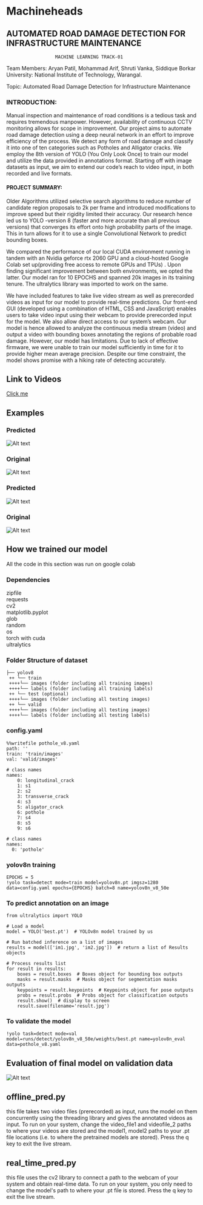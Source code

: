 # Machineheads

## AUTOMATED ROAD DAMAGE DETECTION FOR INFRASTRUCTURE MAINTENANCE
			          MACHINE LEARNING TRACK-01

Team Members: Aryan Patil, Mohammad Arif, Shruti Vanka, Siddique Borkar
University: National Institute of Technology, Warangal.

Topic: Automated Road Damage Detection for Infrastructure Maintenance

### INTRODUCTION:

Manual inspection and maintenance of road conditions is a tedious task and requires tremendous manpower. However, availability of continuous CCTV monitoring allows for scope in improvement. 
	Our project aims to automate road damage detection using a deep neural network in an effort to improve efficiency of the process. We detect any form of road damage and classify it into one of ten categories such as Potholes and Alligator cracks. We employ the 8th version of YOLO (You Only Look Once) to train our model and utilize the data provided in annotations format. Starting off with image datasets as input, we aim to extend our code’s reach to video input, in both recorded and live formats.

#### PROJECT SUMMARY: 
	
Older Algorithms utilized selective search algorithms to reduce number of candidate region proposals to 2k per frame and introduced modifications to improve speed but their rigidity limited their accuracy. Our research hence led us to YOLO -version 8 (faster and more accurate than all previous versions) that converges its effort onto high probability parts of the image. This in turn allows for it to use a single Convolutional Network to predict bounding boxes. 
	
We compared the performance of our local CUDA environment running in tandem with an Nvidia geforce rtx 2060 GPU and a cloud-hosted Google Colab set up(providing free access to remote GPUs and TPUs) . Upon finding significant improvement between both environments, we opted the latter. Our model ran for 10 EPOCHS and spanned 20k images in its training tenure. The ultralytics library was imported to work on the same. 

We have included features to take live video stream as well as prerecorded videos as input for our model to provide real-time predictions.  Our front-end GUI (developed using a combination of HTML, CSS and JavaScript) enables users to take video input using their webcam to provide prerecorded input for the model. We also allow direct access to our system’s webcam. Our model is hence allowed to analyze the continuous media stream (video) and output a video with bounding boxes annotating the regions of probable road damage.
	However, our model has limitations. Due to lack of effective firmware, we were unable to train our model sufficiently in time for it to provide higher mean average precision. Despite our time constraint, the model shows promise with a hiking rate of detecting accurately.

## Link to Videos
[Click me](https://drive.google.com/drive/folders/1uyLuVr0s6fMYBu4QHxj2qLRpYwWhpyks)
 
## Examples
### Predicted
<img title="a title" alt="Alt text" src="/images/download (2).png">

### Original
<img title="a title" alt="Alt text" src="/images/download (1).png">

### Predicted
<img title="a title" alt="Alt text" src="/images/download (5).png">

### Original
<img title="a title" alt="Alt text" src="/images/download (6).png">

## How we trained our model
All the code in this section was run on google colab

### Dependencies
zipfile\
requests\
cv2\
matplotlib.pyplot\
glob\
random\
os\
torch with cuda\
ultralytics

### Folder Structure of dataset
	├── yolov8
	 ++ └── train
	 ++++└── images (folder including all training images)
	 ++++└── labels (folder including all training labels)
	 ++ └── test (optional)
	 ++++└── images (folder including all testing images)
	 ++ └── valid
	 ++++└── images (folder including all testing images)
	 ++++└── labels (folder including all testing labels)


### config.yaml
```
%%writefile pothole_v8.yaml
path: ''
train: 'train/images'
val: 'valid/images'

# class names
names:
    0: longitudinal_crack
    1: s1
    2: s2
    3: transverse_crack
    4: s3
    5: aligator_crack
    6: pothole
    7: s4
    8: s5
    9: s6

# class names
names:
  0: 'pothole'
```

### yolov8n training
```
EPOCHS = 5
!yolo task=detect mode=train model=yolov8n.pt imgsz=1280 data=config.yaml epochs={EPOCHS} batch=8 name=yolov8n_v8_50e
```

### To predict annotation on an image
```
from ultralytics import YOLO

# Load a model
model = YOLO('best.pt')  # YOLOv8n model trained by us

# Run batched inference on a list of images
results = model(['im1.jpg', 'im2.jpg'])  # return a list of Results objects

# Process results list
for result in results:
    boxes = result.boxes  # Boxes object for bounding box outputs
    masks = result.masks  # Masks object for segmentation masks outputs
    keypoints = result.keypoints  # Keypoints object for pose outputs
    probs = result.probs  # Probs object for classification outputs
    result.show()  # display to screen
    result.save(filename='result.jpg') 

```

### To validate the model
```
!yolo task=detect mode=val model=runs/detect/yolov8n_v8_50e/weights/best.pt name=yolov8n_eval data=pothole_v8.yaml
```

## Evaluation of final model on validation data
<img title="a title" alt="Alt text" src="/images/valid.png">


## offline_pred.py
this file takes two video files (prerecorded) as input, runs the model on them concurrently using the threading library and gives the annotated videos as input. 
	To run on your system, change the video_file1 and videofile_2 paths to where your videos are stored and the model1, model2 paths to your .pt file locations (i.e. to where the pretrained models are stored). Press the q key to exit the live stream.
## real_time_pred.py
 this file uses the cv2 library to connect a path to the webcam of your system and obtain real-time data.
 	To run on your system, you only need to change the model's path to where your .pt file is stored.
  Press the q key to exit the live stream.



